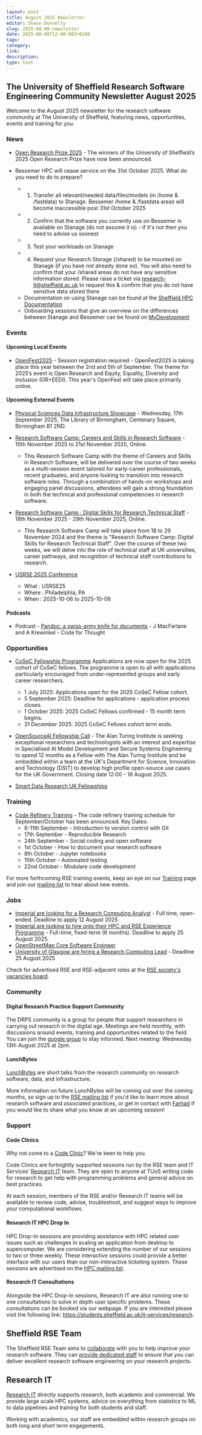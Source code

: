 ```yaml
---
layout: post
title: August 2025 Newsletter
editor: Shaun Donnelly
slug: 2025-08-08-newsletter
date: 2025-08-08T12:00:00Z+0100
tags:
category:
link:
description:
type: text
---
```



## The University of Sheffield Research Software Engineering Community Newsletter August 2025

Welcome to the August 2025 newsletter for the research software community at The University of Sheffield, featuring news, opportunities, events and training for you.

### News

- [Open Research Prize 2025](https://sheffield.ac.uk/openresearch/home/open-research-prize) - The winners of the University of Sheffield’s 2025 Open Research Prize have now been announced.

- Bessemer HPC will cease service on the 31st October 2025. What do you need to do to prepare?
  - 1) Transfer all relevant/needed data/files/models (in /home & /fastdata) to Stanage. Bessemer /home & /fastdata areas will become inaccessible post 31st October 2025 
  - 2) Confirm that the software you currently use on Bessemer is available on Stanage (do not assume it is) - if it's not then you need to advise us soonest
  - 3) Test your workloads on Stanage
  - 4) Request your Research Storage (/shared) to be mounted on Stanage (if you have not already done so). You will also need to confirm that your /shared areas do not have any sensitive information stored. Please raise a ticket via research-it@sheffield.ac.uk to request this & confirm that you do not have sensitive data stored there
  - Documentation on using Stanage can be found at the [Sheffield HPC Documentation](https://docs.hpc.shef.ac.uk/en/latest/hpc/index.html#gsc.tab=0)
  - Onboarding sessions that give an overview on the differences between Stanage and Bessemer can be found on [MyDevelopment](https://mydevelopment.csod.com/login/render.aspx?id=defaultclp)

### Events

#### Upcoming Local Events

- [OpenFest2025](https://sheffield.ac.uk/openresearch/events/openfest-2025) - Session registration required - OpenFest2025 is taking place this year between the 2nd and 5th of September. The theme for 2025’s event is Open Research and Equity, Equality, Diversity and Inclusion (OR+EEDI). This year's OpenFest will take place primarily online.


#### Upcoming External Events

- [Physical Sciences Data Infrastructure Showcase](https://www.psdi.ac.uk/event/psdi-showcase/) - Wednesday, 17th September 2025, The Library of Birmingham, Centenary Square, Birmingham B1 2ND.

- [Research Software Camp: Careers and Skills in Research Software](https://www.software.ac.uk/Events/research-software-camp-careers-and-skills-research-software) - 10th November 2025 to 21st November 2025, Online.
  - This Research Software Camp with the theme of Careers and Skills in Research Software, will be delivered over the course of two weeks as a multi-session event tailored for early-career professionals, recent graduates, and anyone looking to transition into research software roles. Through a combination of hands-on workshops and engaging panel discussions, attendees will gain a strong foundation in both the technical and professional competencies in research software.

- [Research Software Camp : Digital Skills for Research Technical Staff](https://www.software.ac.uk/Events/research-software-camp-digital-skills-research-technical-staff) - 18th November 2025 - 29th November 2025, Online.
  - This Research Software Camp will take place from 18 to 29 November 2024 and the theme is "Research Software Camp: Digital Skills for Research Technical Staff". Over the course of these two weeks, we will delve into the role of technical staff at UK universities, career pathways, and recognition of technical staff contributions to research. 

- [USRSE 2025 Conference](https://us-rse.org/usrse25/)
  - What : USRSE25
  - Where : Philadelphia, PA
  - When : 2025-10-06 to 2025-10-08


#### Podcasts

- Podcast - [Pandoc: a swiss-army knife for documents](https://codeforthought.buzzsprout.com/1326658/episodes/17150221-en-pandoc-a-swiss-army-knife-for-documents-with-j-macfarlane-a-krewink) - J MacFarlane and A Krewinkel - Code for Thought

### Opportunities

- [CoSeC Fellowship Programme](https://www.cosec.ac.uk/what-is-cosec/cosec-fellowship-programme/) Applications are now open for the 2025 cohort of CoSeC fellows. The programme is open to all with applications particularly encouraged from under-represented groups and early career researchers.
  - 1 July 2025: Applications open for the 2025 CoSeC Fellow cohort.
  - 5 September 2025: Deadline for applications - application process closes.
  - 1 October 2025: 2025 CoSeC Fellows confirmed - 15 month term begins.
  - 31 December 2025: 2025 CoSeC Fellows cohort term ends.

- [OpenSourceAI Fellowship Call](https://www.turing.ac.uk/work-turing/open-source-ai-fellowship-call-2025?utm_source=LinkedIn&utm_medium=Text_link&utm_campaign=Open-Source-AI-Fellowship-2025) - The Alan Turing Institute is seeking exceptional researchers and technologists with an interest and expertise in Specialised AI Model Development and Secure Systems Engineering to spend 12 months as a Fellow with The Alan Turing Institute and be embedded within a team at the UK's Department for Science, Innovation and Technology (DSIT) to develop high profile open-source use cases for the UK Government. Closing date 12:00 - 18 August 2025.

- [Smart Data Research UK Fellowships](https://www.ukri.org/opportunity/smart-data-research-uk-fellowships/)



### Training

- [Code Refinery Training](https://coderefinery.github.io/2025-09-09-workshop/) - The code refinery training schedule for September/October has been announced. Key Dates:
  - 8-11th September - Introduction to version control with Git
  - 17th September - Reproducible Research
  - 24th September - Social coding and open software
  - 1st October - How to document your research software
  - 8th October - Jupyter notebooks
  - 15th October - Automated testing
  - 22nd October - Modulare code development

For more forthcoming RSE training events, keep an eye on our
[Training](https://rse.shef.ac.uk/training/) page and join our [mailing
list](https://groups.google.com/a/sheffield.ac.uk/g/rse-group) to hear about new events.

### Jobs

- [Imperial are looking for a Research Computing Analyst](https://www.imperial.ac.uk/jobs/search-jobs/description/index.php?jobId=24829&jobTitle=Research+Computing+Analyst) - Full time, open-ended. Deadline to apply 12 August 2025.
- [Imperial are looking to hire onto their HPC and RSE Experience Programme](https://www.imperial.ac.uk/jobs/search-jobs/description/index.php?jobId=24958&jobTitle=Research+Software+Engineer+HPC+and+RSE+Experience+Programme) - Full-time, fixed-term (6 months). Deadline to apply 25 August 2025.
- [OpenStreetMap Core Software Engineer](https://blog.openstreetmap.org/2025/08/01/apply-to-be-the-openstreetmap-core-software-engineer/)
- [University of Glasgow are hiring a Research Computing Lead](https://www.jobs.gla.ac.uk/job/research-computing-lead?source=mastodon.social) - Deadline 25 August 2025

Check for advertised RSE and RSE-adjacent roles at the [RSE society's vacancies board](https://society-rse.org/careers/vacancies/).

### Community

#### Digital Research Practice Support Community

The DRPS community is a group for people that support researchers in carrying out research in the digital age. Meetings are held monthly, with discussions around events, training and opportunities related to the field. You can join the [google group](https://groups.google.com/u/1/a/sheffield.ac.uk/g/digital-research-practice-support-community-group/about) to stay informed.
Next meeting: Wednesday 13th August 2025 at 2pm.

#### LunchBytes

[LunchBytes](https://rse.shef.ac.uk/community/lunch-bytes/) are short talks from the research community on research software, data, and infrastructure.

More information on future LunchBytes will be coming out over the coming months, so sign up to the [RSE mailing list](https://groups.google.com/a/sheffield.ac.uk/g/RSE-group) if you'd like to learn more about research software and associated practices, or get in contact with [Farhad](mailto:farhad.allian@sheffield.ac.uk) if you would like to share what you know at an upcoming session!

### Support

#### Code Clinics

Why not come to a [Code Clinic](https://rse.shef.ac.uk/support/code-clinic/)? We're keen to help you.

Code Clinics are fortnightly supported sessions run by the RSE team and IT Services’ [Research
IT](https://www.sheffield.ac.uk/it-services/research) team. They are open to anyone at TUoS writing code for research to
get help with programming problems and general advice on best practices.

At each session, members of the RSE and/or Research IT teams will be available to review code, advise, troubleshoot, and
suggest ways to improve your computational workflows.

#### Research IT HPC Drop In

HPC Drop-In sessions are providing assistance with HPC related user issues such as challenges in scaling an application
from desktop to supercomputer. We are considering extending the number of our sessions to two or three weekly. These
interactive sessions could provide a better interface with our users than our non-interactive ticketing system. These
sessions are advertised on the [HPC mailing list](https://groups.google.com/u/1/a/sheffield.ac.uk/g/hpc).

#### Research IT Consultations

Alongside the HPC Drop-In sessions, Research IT are also running one to one consultations to solve in depth user
specific problems. These consultations can be booked via our webpage. If you are interested please visit the following
link: <https://students.sheffield.ac.uk/it-services/research>.

## Sheffield RSE Team

The Sheffield RSE Team aims to [collaborate](https://rse.shef.ac.uk/collaboration/) with you to help improve your
research software. They can [provide dedicated staff](https://rse.shef.ac.uk/collaboration/provision/) to ensure that
you can deliver excellent research software engineering on your research projects.

## Research IT

[Research IT](https://students.sheffield.ac.uk/it-services/research) directly supports research, both academic and
commercial.  We provide large scale HPC systems, advice on everything from statistics to ML to data pipelines and
training for both students and staff.

Working with academics, our staff are embedded within research groups on both long and short term engagements.
